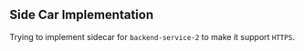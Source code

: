 ## Side Car Implementation

Trying to implement sidecar for `backend-service-2` to make it support `HTTPS`.

